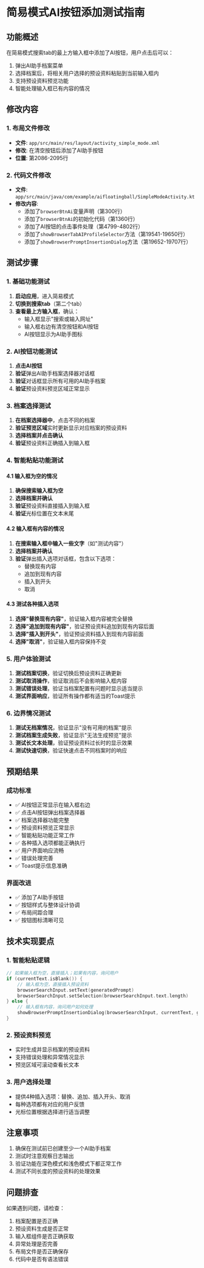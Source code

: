 # 简易模式AI按钮添加测试指南

## 功能概述
在简易模式搜索tab的最上方输入框中添加了AI按钮，用户点击后可以：
1. 弹出AI助手档案菜单
2. 选择档案后，将相关用户选择的预设资料粘贴到当前输入框内
3. 支持预设资料预览功能
4. 智能处理输入框已有内容的情况

## 修改内容

### 1. 布局文件修改
- **文件**: `app/src/main/res/layout/activity_simple_mode.xml`
- **修改**: 在清空按钮后添加了AI助手按钮
- **位置**: 第2086-2095行

### 2. 代码文件修改
- **文件**: `app/src/main/java/com/example/aifloatingball/SimpleModeActivity.kt`
- **修改内容**:
  - 添加了`browserBtnAi`变量声明（第300行）
  - 添加了`browserBtnAi`的初始化代码（第1360行）
  - 添加了AI按钮的点击事件处理（第4799-4802行）
  - 添加了`showBrowserTabAIProfileSelector`方法（第19541-19650行）
  - 添加了`showBrowserPromptInsertionDialog`方法（第19652-19707行）

## 测试步骤

### 1. 基础功能测试
1. **启动应用**，进入简易模式
2. **切换到搜索tab**（第二个tab）
3. **查看最上方输入框**，确认：
   - 输入框显示"搜索或输入网址"
   - 输入框右边有清空按钮和AI按钮
   - AI按钮显示为AI助手图标

### 2. AI按钮功能测试
1. **点击AI按钮**
2. **验证**弹出AI助手档案选择器对话框
3. **验证**对话框显示所有可用的AI助手档案
4. **验证**预设资料预览区域正常显示

### 3. 档案选择测试
1. **在档案选择器中**，点击不同的档案
2. **验证预览区域**实时更新显示对应档案的预设资料
3. **选择档案并点击确认**
4. **验证**预设资料正确插入到输入框

### 4. 智能粘贴功能测试

#### 4.1 输入框为空的情况
1. **确保搜索输入框为空**
2. **选择档案并确认**
3. **验证**预设资料直接插入到输入框
4. **验证**光标位置在文本末尾

#### 4.2 输入框有内容的情况
1. **在搜索输入框中输入一些文字**（如"测试内容"）
2. **选择档案并确认**
3. **验证**弹出插入选项对话框，包含以下选项：
   - 替换现有内容
   - 追加到现有内容
   - 插入到开头
   - 取消

#### 4.3 测试各种插入选项
1. **选择"替换现有内容"**，验证输入框内容被完全替换
2. **选择"追加到现有内容"**，验证预设资料追加到现有内容后面
3. **选择"插入到开头"**，验证预设资料插入到现有内容前面
4. **选择"取消"**，验证输入框内容保持不变

### 5. 用户体验测试
1. **测试档案切换**，验证切换后预设资料正确更新
2. **测试取消操作**，验证取消后不会影响输入框内容
3. **测试错误处理**，验证当档案配置有问题时显示适当提示
4. **测试界面响应**，验证所有操作都有适当的Toast提示

### 6. 边界情况测试
1. **测试无档案情况**，验证显示"没有可用的档案"提示
2. **测试档案生成失败**，验证显示"无法生成预览"提示
3. **测试长文本处理**，验证预设资料过长时的显示效果
4. **测试快速切换**，验证快速点击不同档案时的响应

## 预期结果

### 成功标准
- ✅ AI按钮正常显示在输入框右边
- ✅ 点击AI按钮弹出档案选择器
- ✅ 档案选择器功能完整
- ✅ 预设资料预览正常显示
- ✅ 智能粘贴功能正常工作
- ✅ 各种插入选项都能正确执行
- ✅ 用户界面响应流畅
- ✅ 错误处理完善
- ✅ Toast提示信息准确

### 界面改进
- ✅ 添加了AI助手按钮
- ✅ 按钮样式与整体设计协调
- ✅ 布局间距合理
- ✅ 按钮图标清晰可见

## 技术实现要点

### 1. 智能粘贴逻辑
```kotlin
// 如果输入框为空，直接插入；如果有内容，询问用户
if (currentText.isBlank()) {
    // 输入框为空，直接插入预设资料
    browserSearchInput.setText(generatedPrompt)
    browserSearchInput.setSelection(browserSearchInput.text.length)
} else {
    // 输入框有内容，询问用户如何处理
    showBrowserPromptInsertionDialog(browserSearchInput, currentText, generatedPrompt, profile.name)
}
```

### 2. 预设资料预览
- 实时生成并显示档案的预设资料
- 支持错误处理和异常情况显示
- 预览区域可滚动查看长文本

### 3. 用户选择处理
- 提供4种插入选项：替换、追加、插入开头、取消
- 每种选项都有对应的用户反馈
- 光标位置根据选择进行适当调整

## 注意事项
1. 确保在测试前已创建至少一个AI助手档案
2. 测试时注意观察日志输出
3. 验证功能在深色模式和浅色模式下都正常工作
4. 测试不同长度的预设资料的处理效果

## 问题排查
如果遇到问题，请检查：
1. 档案配置是否正确
2. 预设资料生成是否正常
3. 输入框组件是否正确获取
4. 异常处理是否完善
5. 布局文件是否正确保存
6. 代码中是否有语法错误


